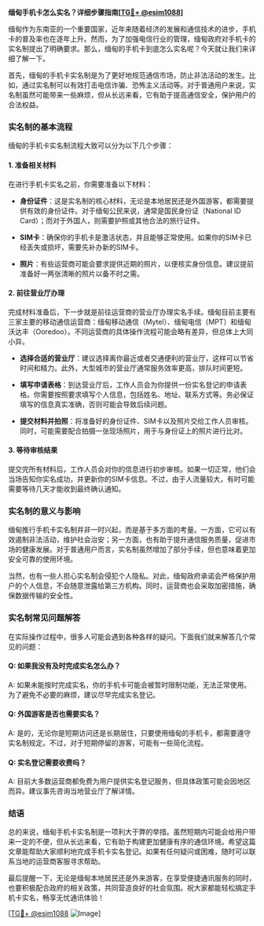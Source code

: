 **缅甸手机卡怎么实名？详细步骤指南[[TG💪+ @esim1088](https://t.me/s/esim1088)]**

缅甸作为东南亚的一个重要国家，近年来随着经济的发展和通信技术的进步，手机卡的普及率也在逐年上升。然而，为了加强电信行业的管理，缅甸政府对手机卡的实名制提出了明确要求。那么，缅甸的手机卡到底怎么实名呢？今天就让我们来详细了解一下。

首先，缅甸的手机卡实名制是为了更好地规范通信市场，防止非法活动的发生。比如，通过实名制可以有效打击电信诈骗、恐怖主义活动等。对于普通用户来说，实名制虽然可能带来一些麻烦，但从长远来看，它有助于提高通信安全，保护用户的合法权益。

### 实名制的基本流程

缅甸的手机卡实名制流程大致可以分为以下几个步骤：

#### 1. 准备相关材料

在进行手机卡实名之前，你需要准备以下材料：

- **身份证件**：这是实名制的核心材料，无论是本地居民还是外国游客，都需要提供有效的身份证件。对于缅甸公民来说，通常是国民身份证（National ID Card）；而对于外国人，则需要护照或其他合法的旅行证件。
  
- **SIM卡**：确保你的手机卡是激活状态，并且能够正常使用。如果你的SIM卡已经丢失或损坏，需要先补办新的SIM卡。

- **照片**：有些运营商可能会要求提供近期的照片，以便核实身份信息。建议提前准备好一两张清晰的照片以备不时之需。

#### 2. 前往营业厅办理

完成材料准备后，下一步就是前往运营商的营业厅办理实名手续。缅甸目前主要有三家主要的移动通信运营商：缅甸移动通信（Mytel）、缅甸电信（MPT）和缅甸沃达丰（Ooredoo）。不同运营商的具体操作流程可能会略有差异，但总体上大同小异。

- **选择合适的营业厅**：建议选择离你最近或者交通便利的营业厅，这样可以节省时间和精力。此外，大型城市的营业厅通常服务效率更高，排队时间更短。

- **填写申请表格**：到达营业厅后，工作人员会为你提供一份实名登记的申请表格。你需要按照要求填写个人信息，包括姓名、地址、联系方式等。务必保证填写的信息真实准确，否则可能会导致后续问题。

- **提交材料并拍照**：将准备好的身份证件、SIM卡以及照片交给工作人员审核。同时，可能需要配合拍摄一张现场照片，用于与身份证上的照片进行比对。

#### 3. 等待审核结果

提交完所有材料后，工作人员会对你的信息进行初步审核。如果一切正常，他们会当场告知你实名成功，并更新你的SIM卡信息。不过，由于人流量较大，有时可能需要等待几天才能收到最终确认通知。

### 实名制的意义与影响

缅甸推行手机卡实名制并非一时兴起，而是基于多方面的考量。一方面，它可以有效遏制非法活动，维护社会治安；另一方面，也有助于提升通信服务质量，促进市场的健康发展。对于普通用户而言，实名制虽然增加了部分手续，但也意味着更加安全可靠的使用环境。

当然，也有一些人担心实名制会侵犯个人隐私。对此，缅甸政府承诺会严格保护用户的个人信息，不会随意泄露给第三方机构。同时，运营商也会采取加密措施，确保数据传输的安全性。

### 实名制常见问题解答

在实际操作过程中，很多人可能会遇到各种各样的疑问。下面我们就来解答几个常见的问题：

#### Q: 如果我没有及时完成实名怎么办？

A: 如果未能按时完成实名，你的手机卡可能会被暂时限制功能，无法正常使用。为了避免不必要的麻烦，建议尽早完成实名登记。

#### Q: 外国游客是否也需要实名？

A: 是的，无论你是短期访问还是长期居住，只要使用缅甸的手机卡，都需要遵守实名制规定。不过，对于短期停留的游客，可能有一些简化流程。

#### Q: 实名登记需要收费吗？

A: 目前大多数运营商都免费为用户提供实名登记服务，但具体政策可能会因地区而异。建议事先咨询当地营业厅了解详情。

### 结语

总的来说，缅甸手机卡实名制是一项利大于弊的举措。虽然短期内可能会给用户带来一定的不便，但从长远来看，它有助于构建更加健康有序的通信环境。希望这篇文章能帮助大家顺利地完成手机卡实名登记。如果有任何疑问或困难，随时可以联系当地的运营商客服寻求帮助。

最后提醒一下，无论是缅甸本地居民还是外来游客，在享受便捷通讯服务的同时，也要积极配合政府的相关政策，共同营造良好的社会氛围。祝大家都能轻松搞定手机卡实名，畅享无忧通讯体验！

[[TG💪+ @esim1088](https://t.me/s/esim1088) ![Image](https://i.postimg.cc/4NQfJmqS/Snipaste-2025-05-13-00-14-12.png)]
